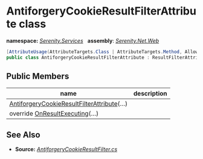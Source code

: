 # AntiforgeryCookieResultFilterAttribute class
**namespace:** *[Serenity.Services](../README.md#serenity.services-namespace)*   **assembly**: *[Serenity.Net.Web](../README.md)*

```csharp
[AttributeUsage(AttributeTargets.Class | AttributeTargets.Method, AllowMultiple = true)]
public class AntiforgeryCookieResultFilterAttribute : ResultFilterAttribute
```

## Public Members

| name | description |
| --- | --- |
| [AntiforgeryCookieResultFilterAttribute](AntiforgeryCookieResultFilterAttribute/AntiforgeryCookieResultFilterAttribute.md)(…) |  |
| override [OnResultExecuting](AntiforgeryCookieResultFilterAttribute/OnResultExecuting.md)(…) |  |

## See Also

* **Source:** *[AntiforgeryCookieResultFilter.cs](https://github.com/serenity-is/Serenity/blob/master/src/Serenity.Net.Web/Mvc/AntiforgeryCookieResultFilter.cs)*